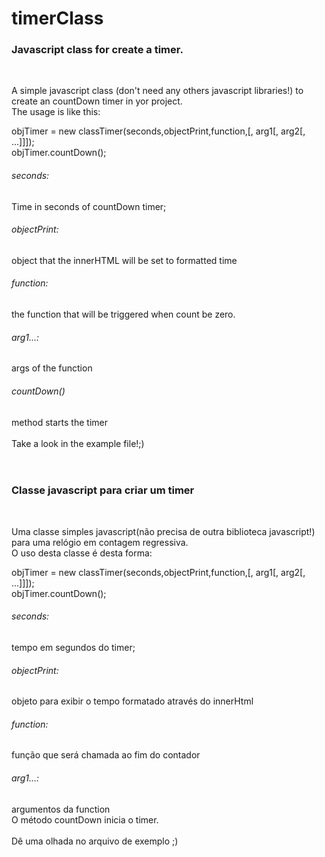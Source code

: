 # timerClass
<h3>Javascript class for create a timer.</h3><br/> 

A simple javascript class (don't need any others javascript libraries!) to create an countDown timer in yor project.<br/>
The usage is like this:<br/>

objTimer = new classTimer(seconds,objectPrint,function,[, arg1[, arg2[, ...]]]);<br/>
objTimer.countDown();<br/>

<h6>seconds:</h6>Time in seconds of countDown timer;<br/>
<h6>objectPrint:</h6> object that the innerHTML will be set to formatted time<br/>
<h6>function:</h6> the function that will be triggered when count be zero.<br/>
<h6>arg1...:</h6> args of the function<br/>
<h6>countDown()</h6> method starts the timer<br/>
<br/>
Take a look in the example file!;)<br/>
<br/>
<br/>
<h3>Classe javascript para criar um timer</h3><br/>

Uma classe simples javascript(não precisa de outra biblioteca javascript!) para uma relógio em contagem regressiva.<br/>
O uso desta classe é desta forma:<br/>

objTimer = new classTimer(seconds,objectPrint,function,[, arg1[, arg2[, ...]]]);<br/>
objTimer.countDown();<br/>

<h6>seconds:</h6>tempo em segundos do timer;<br/>
<h6>objectPrint:</h6> objeto para exibir o tempo formatado através do innerHtml<br/>
<h6>function:</h6> função que será chamada ao fim do contador<br/>
<h6>arg1...:</h6> argumentos da function<br/>
O método countDown inicia o timer.<br/>
<br/>
Dê uma olhada no arquivo de exemplo ;) <br/>

